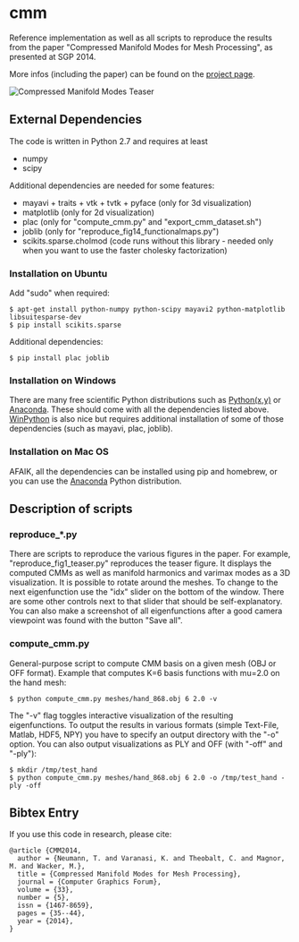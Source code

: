 cmm
===

Reference implementation as well as all scripts to reproduce the results from the paper "Compressed Manifold Modes for Mesh Processing", as presented at SGP 2014.

More infos (including the paper) can be found on the [project page](http://www.drematrix.de/?portfolio=english-compressed-manifold-modes-for-mesh-processing&lang=en).

![Compressed Manifold Modes Teaser](http://www.drematrix.de/wordpress/wp-content/uploads/2014/07/cmm_teaser.jpg)

## External Dependencies

The code is written in Python 2.7 and requires at least

 - numpy
 - scipy

Additional dependencies are needed for some features:

 - mayavi + traits + vtk + tvtk + pyface (only for 3d visualization)
 - matplotlib (only for 2d visualization)
 - plac (only for "compute_cmm.py" and "export_cmm_dataset.sh")
 - joblib (only for "reproduce_fig14_functionalmaps.py")
 - scikits.sparse.cholmod (code runs without this library - needed only when you want to use the faster cholesky factorization)

### Installation on Ubuntu

Add "sudo" when required:

```
$ apt-get install python-numpy python-scipy mayavi2 python-matplotlib libsuitesparse-dev
$ pip install scikits.sparse
```

Additional dependencies:
```
$ pip install plac joblib
```

### Installation on Windows

There are many free scientific Python distributions such as [Python(x,y)](https://code.google.com/p/pythonxy/) or [Anaconda](http://continuum.io/downloads). These should come with all the dependencies listed above. [WinPython](http://winpython.sourceforge.net/) is also nice but requires additional installation of some of those dependencies (such as mayavi, plac, joblib).

### Installation on Mac OS

AFAIK, all the dependencies can be installed using pip and homebrew, or you can use the [Anaconda](http://continuum.io/downloads) Python distribution.

## Description of scripts

### reproduce_*.py
There are scripts to reproduce the various figures in the paper. For example, "reproduce_fig1_teaser.py" reproduces the teaser figure. It displays the computed CMMs as well as manifold harmonics and varimax modes as a 3D visualization. It is possible to rotate around the meshes. To change to the next eigenfunction use the "idx" slider on the bottom of the window. There are some other controls next to that slider that should be self-explanatory. You can also make a screenshot of all eigenfunctions after a good camera viewpoint was found with the button "Save all".

### compute_cmm.py
General-purpose script to compute CMM basis on a given mesh (OBJ or OFF format).
Example that computes K=6 basis functions with mu=2.0 on the hand mesh:
```
$ python compute_cmm.py meshes/hand_868.obj 6 2.0 -v
```
The "-v" flag toggles interactive visualization of the resulting eigenfunctions.
To output the results in various formats (simple Text-File, Matlab, HDF5, NPY) you have to specify an output directory with the "-o" option. You can also output visualizations as PLY and OFF (with "-off" and "-ply"):
```
$ mkdir /tmp/test_hand
$ python compute_cmm.py meshes/hand_868.obj 6 2.0 -o /tmp/test_hand -ply -off
```

## Bibtex Entry

If you use this code in research, please cite:
```
@article {CMM2014,
  author = {Neumann, T. and Varanasi, K. and Theobalt, C. and Magnor, M. and Wacker, M.},
  title = {Compressed Manifold Modes for Mesh Processing},
  journal = {Computer Graphics Forum},
  volume = {33},
  number = {5},
  issn = {1467-8659},
  pages = {35--44},
  year = {2014},
}
```
